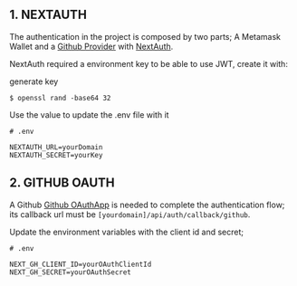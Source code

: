 ## 1. NEXTAUTH

The authentication in the project is composed by two parts;  A Metamask Wallet and a [Github Provider](https://next-auth.js.org/providers/github) with [NextAuth](next-auth.js.org).

NextAuth required a environment key to be able to use JWT, create it with:

generate key

```console
$ openssl rand -base64 32
```

Use the value to update the .env file with it

```text
# .env

NEXTAUTH_URL=yourDomain
NEXTAUTH_SECRET=yourKey
```

## 2. GITHUB OAUTH

A Github [Github OAuthApp](https://docs.github.com/en/developers/apps/building-oauth-apps/creating-an-oauth-app) is needed to complete the authentication flow; its callback url must be `[yourdomain]/api/auth/callback/github`.

Update the environment variables with the client id and secret;

```text
# .env

NEXT_GH_CLIENT_ID=yourOAuthClientId
NEXT_GH_SECRET=yourOAuthSecret
```